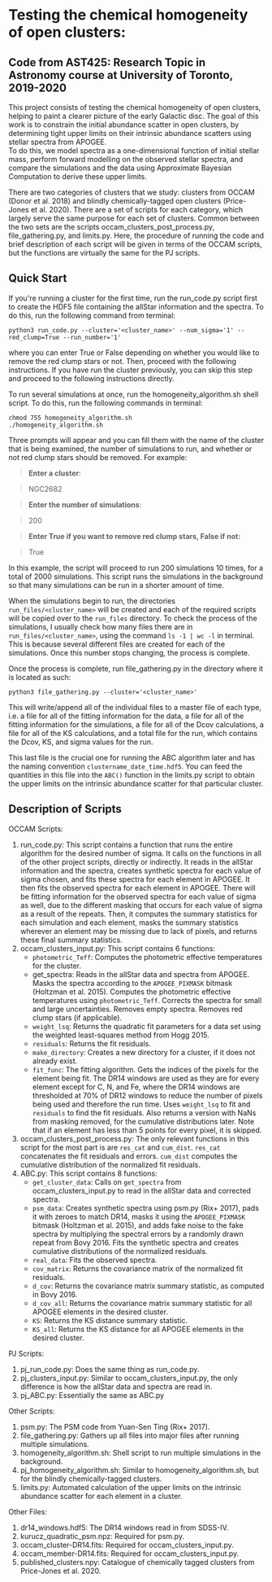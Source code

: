 # Testing the chemical homogeneity of open clusters: 
## Code from AST425: Research Topic in Astronomy course at University of Toronto, 2019-2020

This project consists of testing the chemical homogeneity of open clusters, helping to paint a clearer picture of the 
early Galactic disc.  The goal of this work is to constrain the initial abundance scatter in open clusters, by 
determining tight upper limits on their intrinsic abundance scatters using stellar spectra from APOGEE.  
To do this, we model spectra as a one-dimensional function of initial stellar mass, perform forward modelling on the 
observed stellar spectra, and compare the simulations and the data using Approximate Bayesian Computation to derive 
these upper limits.

There are two categories of clusters that we study: clusters from OCCAM (Donor et al. 2018) and blindly
chemically-tagged open clusters (Price-Jones et al. 2020).  There are a set of scripts for each category, which largely
serve the same purpose for each set of clusters.  Common between the two sets are the scripts 
occam_clusters_post_process.py, file_gathering.py, and limits.py.  Here, the procedure of running the code and brief 
description of each script will be given in terms of the OCCAM scripts, but the functions are virtually the same for 
the PJ scripts.

## Quick Start
If you're running a cluster for the first time, run the run_code.py script first to create the HDF5 file containing the
allStar information and the spectra.  To do this, run the following command from terminal:

`python3 run_code.py --cluster='<cluster_name>' --num_sigma='1' --red_clump=True --run_number='1'`

where you can enter True or False depending on whether you would like to remove the red clump stars or not.  Then, 
proceed with the following instructions.  If you have run the cluster previously, you can skip this step and proceed
to the following instructions directly.

To run several simulations at once, run the homogeneity_algorithm.sh shell script.  To do this, run the following
commands in terminal:

```
chmod 755 homogeneity_algorithm.sh
./homogeneity_algorithm.sh
```

Three prompts will appear and you can fill them with the name of the cluster that is being examined, the number of 
simulations to run, and whether or not red clump stars should be removed.  For example:
> **Enter a cluster**:

> NGC2682

> **Enter the number of simulations**:

> 200

> **Enter True if you want to remove red clump stars, False if not:**

> True

In this example, the script will proceed to run 200 simulations 10 times, for a total of 2000 simulations.  This script
runs the simulations in the background so that many simulations can be run in a shorter amount of time.  

When the simulations begin to run, the directories `run_files/<cluster_name>` will be created and each of the required 
scripts will be copied over to the `run_files` directory.  To check the process of the simulations, I usually check 
how many files there are in `run_files/<cluster_name>`, using the command `ls -1 | wc -l` in terminal.  This is 
because several different files are created for each of the simulations.  Once this number stops changing, the process
is complete.

Once the process is complete, run file_gathering.py in the directory where it is located as such:

`python3 file_gathering.py --cluster='<cluster_name>'`

This will write/append all of the individual files to a master file of each type, i.e. a file for all of the fitting
information for the data, a file for all of the fitting information for the simulations, a file for all of the Dcov
calculations, a file for all of the KS calculations, and a total file for the run, which contains the Dcov, KS, and 
sigma values for the run.  

This last file is the crucial one for running the ABC algorithm later and has the naming convention 
`clustername_date_time.hdf5`.  You can feed the quantities in this file into the `ABC()` function in the limits.py
script to obtain the upper limits on the intrinsic abundance scatter for that particular cluster.

## Description of Scripts
OCCAM Scripts:
1. run_code.py: This script contains a function that runs the entire algorithm for the desired number of sigma.  It 
calls on the functions in all of the other project scripts, directly or indirectly.  It reads in the allStar information
and the spectra, creates synthetic spectra for each value of sigma chosen, and fits these spectra for each element in 
APOGEE.  It then fits the observed spectra for each element in APOGEE.  There will be fitting information for the 
observed spectra for each value of sigma as well, due to the different masking that occurs for each value of sigma as a
result of the repeats.  Then, it computes the summary statistics for each simulation and each element, masks the 
summary statistics wherever an element may be missing due to lack of pixels, and returns these final summary 
statistics.
2. occam_clusters_input.py: This script contains 6 functions:
	* `photometric_Teff`: Computes the photometric effective temperatures for the cluster.
	* get_spectra: Reads in the allStar data and spectra from APOGEE.  Masks the spectra according to the 
	`APOGEE_PIXMASK` bitmask (Holtzman et al. 2015).  Computes the photometric effective temperatures using 
	`photometric_Teff`.  Corrects the spectra for small and large uncertainties.  Removes empty spectra.  Removes red 
	clump stars (if applicable). 
	* `weight_lsq`: Returns the quadratic fit parameters for a data set using the weighted least-squares method from 
	Hogg 2015. 
	* `residuals`: Returns the fit residuals.
	* `make_directory`: Creates a new directory for a cluster, if it does not already exist.
	* `fit_func`: The fitting algorithm.  Gets the indices of the pixels for the element being fit.  The DR14 windows
	are used as they are for every element except for C, N, and Fe, where the DR14 windows are thresholded at 70% of 
	DR12 windows to reduce the number of pixels being used and therefore the run time.  Uses `weight_lsq` to fit and 
	`residuals` to find the fit residuals.  Also returns a version with NaNs from masking removed, for the 
	cumulative distributions later.  Note that if an element has less than 5 points for every pixel, it is skipped.
3. occam_clusters_post_process.py: The only relevant functions in this script for the most part is are `res_cat` and
`cum_dist`.  `res_cat` concatenates the fit residuals and errors.  `cum_dist` computes the cumulative distribution of
the normalized fit residuals.
4. ABC.py: This script contains 8 functions:
	* `get_cluster_data`: Calls on `get_spectra` from occam_clusters_input.py to read in the allStar data and corrected
	spectra.
	* `psm_data`: Creates synthetic spectra using psm.py (Rix+ 2017), pads it with zeroes to match DR14, masks it using
	the `APOGEE_PIXMASK` bitmask (Holtzman et al. 2015), and adds fake noise to the fake spectra by multiplying the 
	spectral errors by a randomly drawn repeat from Bovy 2016.  Fits the synthetic spectra and creates cumulative
	distributions of the normalized residuals.
	* `real_data`: Fits the observed spectra.
	* `cov_matrix`: Returns the covariance matrix of the normalized fit residuals.
	* `d_cov`: Returns the covariance matrix summary statistic, as computed in Bovy 2016.
	* `d_cov_all`: Returns the covariance matrix summary statistic for all APOGEE elements in the desired cluster.
	* `KS`: Returns the KS distance summary statistic.
	* `KS_all`: Returns the KS distance for all APOGEE elements in the desired cluster.

PJ Scripts:
1. pj_run_code.py: Does the same thing as run_code.py.
2. pj_clusters_input.py: Similar to occam_clusters_input.py, the only difference is how the allStar data and spectra
are read in.
3. pj_ABC.py: Essentially the same as ABC.py

Other Scripts: 
1. psm.py: The PSM code from Yuan-Sen Ting (Rix+ 2017).
2. file_gathering.py: Gathers up all files into major files after running multiple simulations.
3. homogeneity_algorithm.sh: Shell script to run multiple simulations in the background.
4. pj_homogeneity_algorithm.sh: Similar to homogeneity_algorithm.sh, but for the blindly chemically-tagged clusters.
5. limits.py: Automated calculation of the upper limits on the intrinsic abundance scatter for each element in a 
cluster.

Other Files:
1. dr14_windows.hdf5: The DR14 windows read in from SDSS-IV.
2. kurucz_quadratic_psm.npz: Required for psm.py.
3. occam_cluster-DR14.fits: Required for occam_clusters_input.py.
4. occam_member-DR14.fits: Required for occam_clusters_input.py.
5. published_clusters.npy: Catalogue of chemically tagged clusters from Price-Jones et al. 2020.